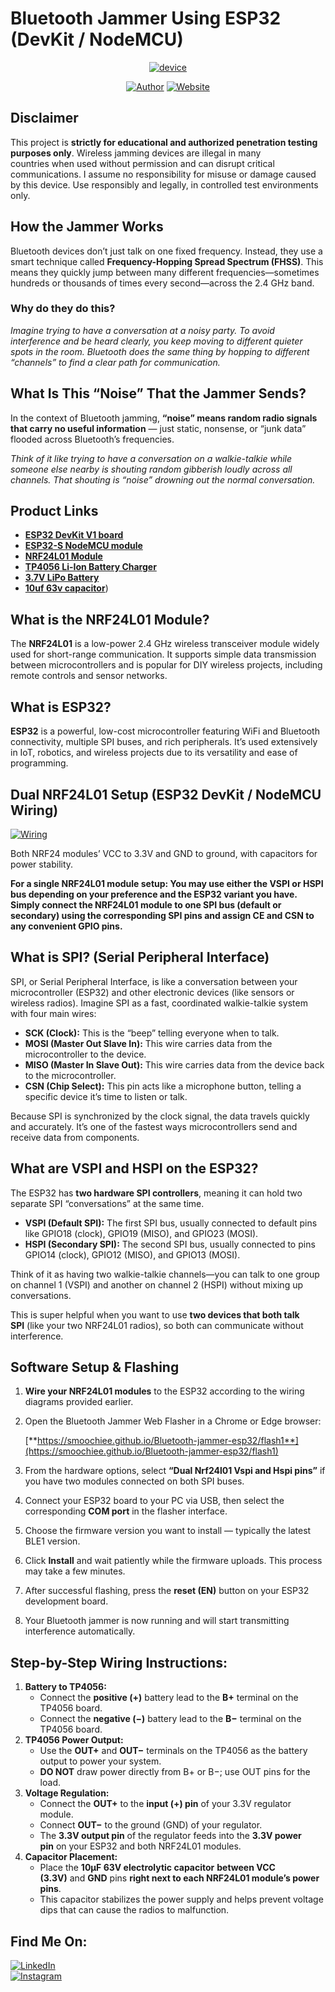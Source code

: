 # Bluetooth Jammer Using ESP32 (DevKit / NodeMCU)

<p align="center">
<a href="#"><img title="device" src="device.jpg"></a>
</p>
<p align="center">
<a href="https://github.com/vxnuprasad"><img title="Author" src="https://img.shields.io/badge/Author-Vishnu-yellow.svg?style=for-the-badge&logo=github"></a>
<a href="[https://interncrafters.netlify.app/](https://vxnuprasad.github.io/)"><img title="Website" src="https://img.shields.io/badge/Website-vxnuprasad-green.svg?style=for-the-badge&logo=sites"></a>
</p>

## Disclaimer
This project is **strictly for educational and authorized penetration testing purposes only**. Wireless jamming devices are illegal in many countries when used without permission and can disrupt critical communications. I assume no responsibility for misuse or damage caused by this device. Use responsibly and legally, in controlled test environments only.

## **How the Jammer Works**

Bluetooth devices don’t just talk on one fixed frequency. Instead, they use a smart technique called **Frequency-Hopping Spread Spectrum (FHSS)**. This means they quickly jump between many different frequencies—sometimes hundreds or thousands of times every second—across the 2.4 GHz band.

### **Why do they do this?**

 *Imagine trying to have a conversation at a noisy party. To avoid interference and be heard clearly, you keep moving to different quieter spots in the room. Bluetooth does the same thing by hopping to different “channels” to find a clear path for communication.*

 ## What Is This “Noise” That the Jammer Sends?

In the context of Bluetooth jamming, **“noise” means random radio signals that carry no useful information** — just static, nonsense, or “junk data” flooded across Bluetooth’s frequencies.

*Think of it like trying to have a conversation on a walkie-talkie while someone else nearby is shouting random gibberish loudly across all channels. That shouting is “noise” drowning out the normal conversation.*

## Product Links

- [**ESP32 DevKit V1 board**]([https://www.amazon.in/dp/B07Q576VWZ](https://robu.in/product/esp32-38pin-development-board-wifibluetooth-ultra-low-power-consumption-dual-core/))
- [**ESP32-S NodeMCU module**]([https://www.amazon.in/dp/B081V735Y5](https://robu.in/product/esp32-38pin-development-board-wifibluetooth-ultra-low-power-consumption-dual-core/))
- [**NRF24L01 Module**]([https://www.amazon.in/dp/B07Q435TGK](https://robu.in/product/2-4ghz-nrf24l01palna-sma-antenna-wireless-transceiver-communication-module-1km/))
- [**TP4056 Li-Ion Battery Charger**]([https://www.amazon.in/dp/B07QK1BY5P](https://robu.in/product/tp4056-1a-li-ion-lithium-battery-charging-module-mini-usb/))
- [**3.7V LiPo Battery**]([https://www.amazon.in/dp/B07DWYXJGP](https://robu.in/product/450mah-pcm-protected-micro-li-po-battery/))
- [**10uf 63v capacitor**]([https://robu.in/product/10uf-63v-electrolytic-capacitor-pack-of-10/))

## What is the NRF24L01 Module?

The **NRF24L01** is a low-power 2.4 GHz wireless transceiver module widely used for short-range communication. It supports simple data transmission between microcontrollers and is popular for DIY wireless projects, including remote controls and sensor networks.

## What is ESP32?

**ESP32** is a powerful, low-cost microcontroller featuring WiFi and Bluetooth connectivity, multiple SPI buses, and rich peripherals. It’s used extensively in IoT, robotics, and wireless projects due to its versatility and ease of programming.

## Dual NRF24L01 Setup (ESP32 DevKit / NodeMCU Wiring)
<a href="#"><img title="Wiring" src="Wiring.png"></a>

Both NRF24 modules’ VCC to 3.3V and GND to ground, with capacitors for power stability.

**For a single NRF24L01 module setup: You may use either the VSPI or HSPI bus depending on your preference and the ESP32 variant you have. Simply connect the NRF24L01 module to one SPI bus (default or secondary) using the corresponding SPI pins and assign CE and CSN to any convenient GPIO pins.**

## What is SPI? (Serial Peripheral Interface)

SPI, or Serial Peripheral Interface, is like a conversation between your microcontroller (ESP32) and other electronic devices (like sensors or wireless radios). Imagine SPI as a fast, coordinated walkie-talkie system with four main wires:

- **SCK (Clock):** This is the “beep” telling everyone when to talk.
- **MOSI (Master Out Slave In):** This wire carries data from the microcontroller to the device.
- **MISO (Master In Slave Out):** This wire carries data from the device back to the microcontroller.
- **CSN (Chip Select):** This pin acts like a microphone button, telling a specific device it’s time to listen or talk.

Because SPI is synchronized by the clock signal, the data travels quickly and accurately. It’s one of the fastest ways microcontrollers send and receive data from components.

## What are VSPI and HSPI on the ESP32?

The ESP32 has **two hardware SPI controllers**, meaning it can hold two separate SPI “conversations” at the same time.

- **VSPI (Default SPI):** The first SPI bus, usually connected to default pins like GPIO18 (clock), GPIO19 (MISO), and GPIO23 (MOSI).
- **HSPI (Secondary SPI):** The second SPI bus, usually connected to pins GPIO14 (clock), GPIO12 (MISO), and GPIO13 (MOSI).

Think of it as having two walkie-talkie channels—you can talk to one group on channel 1 (VSPI) and another on channel 2 (HSPI) without mixing up conversations.

This is super helpful when you want to use **two devices that both talk SPI** (like your two NRF24L01 radios), so both can communicate without interference.

## Software Setup & Flashing

1. **Wire your NRF24L01 modules** to the ESP32 according to the wiring diagrams provided earlier.
2. Open the Bluetooth Jammer Web Flasher in a Chrome or Edge browser:
    
    [**https://smoochiee.github.io/Bluetooth-jammer-esp32/flash1**](https://smoochiee.github.io/Bluetooth-jammer-esp32/flash1)
    
3. From the hardware options, select **“Dual Nrf24l01 Vspi and Hspi pins”** if you have two modules connected on both SPI buses.
4. Connect your ESP32 board to your PC via USB, then select the corresponding **COM port** in the flasher interface.
5. Choose the firmware version you want to install — typically the latest BLE1 version.
6. Click **Install** and wait patiently while the firmware uploads. This process may take a few minutes.
7. After successful flashing, press the **reset (EN)** button on your ESP32 development board.
8. Your Bluetooth jammer is now running and will start transmitting interference automatically.

## Step-by-Step Wiring Instructions:

1. **Battery to TP4056:**
    - Connect the **positive (+)** battery lead to the **B+** terminal on the TP4056 board.
    - Connect the **negative (−)** battery lead to the **B−** terminal on the TP4056 board.
2. **TP4056 Power Output:**
    - Use the **OUT+** and **OUT−** terminals on the TP4056 as the battery output to power your system.
    - **DO NOT** draw power directly from B+ or B−; use OUT pins for the load.
3. **Voltage Regulation:**
    - Connect the **OUT+** to the **input (+) pin** of your 3.3V regulator module.
    - Connect **OUT−** to the ground (GND) of your regulator.
    - The **3.3V output pin** of the regulator feeds into the **3.3V power pin** on your ESP32 and both NRF24L01 modules.
4. **Capacitor Placement:**
    - Place the **10µF 63V electrolytic capacitor** **between VCC (3.3V)** and **GND** pins **right next to each NRF24L01 module’s power pins**.
    - This capacitor stabilizes the power supply and helps prevent voltage dips that can cause the radios to malfunction.

 ## Find Me On:
[![LinkedIn](https://img.shields.io/badge/LinkedIn-VishnuPrasad-blue?style=for-the-badge&logo=LinkedIn)](https://www.linkedin.com/in/vxnuprasad)  
[![Instagram](https://img.shields.io/badge/IG-%40__.v.shnu-red?style=for-the-badge&logo=instagram)](https://www.instagram.com/__.v.shnu/)  


